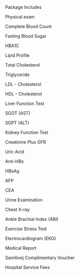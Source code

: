 ﻿Package Includes

Physical exam	

Complete Blood Count	

Fasting Blood Sugar	

HBA1C	

Lipid Profile	

Total Cholesterol	

Triglyceride	

LDL - Cholesterol	

HDL - Cholesterol	

Liver Function Test	

SGOT (AST)	

SGPT (ALT)	

Kidney Function Test	

Creatinine Plus GFR	

Uric Acid	

Anti-HBs	

HBsAg	

AFP	

CEA	

Urine Examination	

Chest X-ray	

Ankle Brachial Index (ABI)	

Exercise Stress Test	

Electrocardiogram (EKG)	

Medical Report	

Samitivej Complimentary Voucher	

Hospital Service Fees

